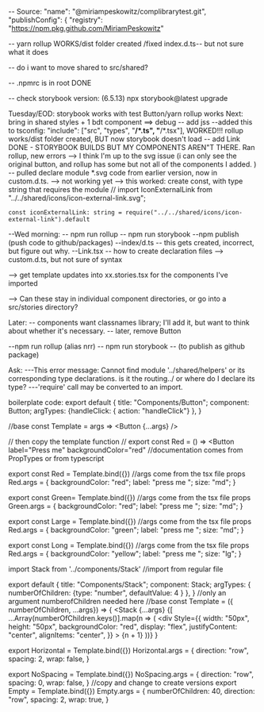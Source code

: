 -- Source:  "name": "@miriampeskowitz/complibrarytest.git",
  "publishConfig": {
    "registry": "https://npm.pkg.github.com/MiriamPeskowitz"

-- yarn rollup WORKS/dist folder created /fixed index.d.ts-- but not sure what it does

-- do i want to move shared to src/shared?

-- .npmrc is in root DONE

-- check storybook version: (6.5.13) npx storybook@latest upgrade

Tuesday/EOD: storybook works with test Button/yarn rollup works
Next: bring in shared styles + 1 bdt component ==> debug
    -- add jss
    --added this to tsconfig:  "include": ["src", "types", "**/*.ts", "**/*.tsx"],
WORKED!!! rollup works/dist folder created, BUT now storybook doesn't load  -- add Link DONE -
STORYBOOK BUILDS BUT MY COMPONENTS AREN"T THERE. Ran rollup, new errors --> I think I'm up to the svg issue (i can only see the original button, and rollup has some but not all of the components I added. )
-- pulled declare module *.svg code from earlier version, now in custom.d.ts.
 --> not working yet
   --> this worked: create const, with type string that requires the module
   // import IconExternalLink from "../../shared/icons/icon-external-link.svg";

    const iconExternalLink: string = require("../../shared/icons/icon-external-link").default

--Wed morning:
   -- npm run rollup
   -- npm run storybook
   --npm publish (push code to github/packages)
   --index/d.ts -- this gets created, incorrect, but figure out why.
   --Link.tsx -- how to create declaration files --> custom.d.ts, but not sure of syntax

--> get template updates into xx.stories.tsx for the components I've imported

--> Can these stay in individual component directories, or go into a src/stories directory?

Later:
-- components want classnames library; I'll add it, but want to think about whether it's necessary.
-- later, remove Button

--npm run rollup (alias nrr)
-- npm run storybook
--     (to publish as github package)

Ask:
---This error message: Cannot find module '../shared/helpers' or its corresponding type declarations.
       is it the routing../ or where do I declare its type?
---'require' call may be converted to an import.


boilerplate code:
export default {
    title: "Components/Button";
    component: Button;
    argTypes: {handleClick: { action: "handleClick"} },
}

//base
const Template = args => <Button {...args} />

// then copy the template function
// export const Red = () => <Button label="Press me" backgroundColor="red"
//documentation comes from PropTypes or from typescript

export const Red = Template.bind({})
//args come from the tsx file props
Red.args = {
    backgroundColor: "red";
    label: "press me ";
    size: "md";
}

export const Green= Template.bind({})
//args come from the tsx file props
Green.args = {
    backgroundColor: "red";
    label: "press me ";
    size: "md";
}

export const Large = Template.bind({})
//args come from the tsx file props
Red.args = {
    backgroundColor: "green";
    label: "press me ";
    size: "md";
}

export const Long = Template.bind({})
//args come from the tsx file props
Red.args = {
    backgroundColor: "yellow";
    label: "press me ";
    size: "lg";
}


import Stack from '../components/Stack' //import from regular file

export default {
    title: "Components/Stack";
    component: Stack;
    argTypes: {
        numberOfChildren: {type: "number", defaultValue: 4 }
     },
}
//only an argument numberofChildren needed here
//base
const Template = ({ numberOfChildren, ...args}) => {
    <Stack {...args}
        {[ ...Array(numberOfChildren.keys()].map(n => (
            <div Style={{
                width: "50px",
                height: "50px",
                backgroundColor: "red",
                display: "flex",
                justifyContent: "center",
                alignItems: "center",
            }}
            >
                {n + 1}
            </div>
        ))}
    </Stack>
}

export Horizontal = Template.bind({})
Horizontal.args = {
    direction: "row",
    spacing: 2,
    wrap: false,
}


export NoSpacing = Template.bind({})
NoSpacing.args = {
    direction: "row",
    spacing: 0,
    wrap: false,
}
//copy and change to create versions
export Empty = Template.bind({})
Empty.args = {
    numberOfChildren: 40,
    direction: "row",
    spacing: 2,
    wrap: true,
}

